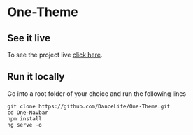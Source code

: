 # One-Theme

## See it live

To see the project live [click here](https://dancelife.github.io/One-Theme/).

## Run it locally

Go into a root folder of your choice and run the following lines

`git clone https://github.com/DanceLife/One-Theme.git` <br />
`cd One-Navbar` <br />
`npm install` <br />
`ng serve -o` <br />

